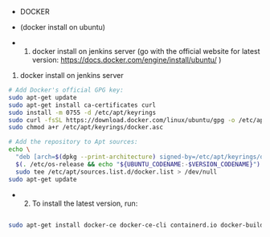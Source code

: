- DOCKER 

- (docker install on ubuntu) 
- 1) docker install on jenkins server (go with the official website for latest version: https://docs.docker.com/engine/install/ubuntu/ )

1) docker install on jenkins server

```bash
# Add Docker's official GPG key:
sudo apt-get update
sudo apt-get install ca-certificates curl
sudo install -m 0755 -d /etc/apt/keyrings
sudo curl -fsSL https://download.docker.com/linux/ubuntu/gpg -o /etc/apt/keyrings/docker.asc
sudo chmod a+r /etc/apt/keyrings/docker.asc

# Add the repository to Apt sources:
echo \
  "deb [arch=$(dpkg --print-architecture) signed-by=/etc/apt/keyrings/docker.asc] https://download.docker.com/linux/ubuntu \
  $(. /etc/os-release && echo "${UBUNTU_CODENAME:-$VERSION_CODENAME}") stable" | \
  sudo tee /etc/apt/sources.list.d/docker.list > /dev/null
sudo apt-get update

```

- 2) To install the latest version, run:

```bash

sudo apt-get install docker-ce docker-ce-cli containerd.io docker-buildx-plugin docker-compose-plugin

```
